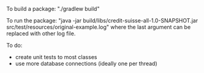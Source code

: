 To build a package:
"./gradlew build"

To run the package:
"java -jar build/libs/credit-suisse-all-1.0-SNAPSHOT.jar src/test/resources/original-example.log"
where the last argument can be replaced with other log file.

To do:
* create unit tests to most classes
* use more database connections (ideally one per thread)
